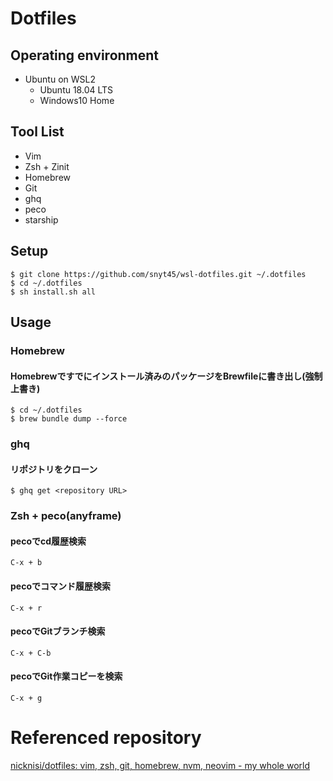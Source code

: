 # Dotfiles
## Operating environment
* Ubuntu on WSL2
  * Ubuntu 18.04 LTS
  * Windows10 Home

## Tool List
* Vim
* Zsh + Zinit
* Homebrew
* Git
* ghq
* peco
* starship

## Setup
```
$ git clone https://github.com/snyt45/wsl-dotfiles.git ~/.dotfiles
$ cd ~/.dotfiles
$ sh install.sh all
```

## Usage
### Homebrew
#### Homebrewですでにインストール済みのパッケージをBrewfileに書き出し(強制上書き)
```
$ cd ~/.dotfiles
$ brew bundle dump --force
```

### ghq
#### リポジトリをクローン
```
$ ghq get <repository URL>
```

### Zsh + peco(anyframe)
#### pecoでcd履歴検索
`C-x + b`

#### pecoでコマンド履歴検索
`C-x + r`

#### pecoでGitブランチ検索
`C-x + C-b`

#### pecoでGit作業コピーを検索
`C-x + g`

# Referenced repository
[nicknisi/dotfiles: vim, zsh, git, homebrew, nvm, neovim \- my whole world](https://github.com/nicknisi/dotfiles)
